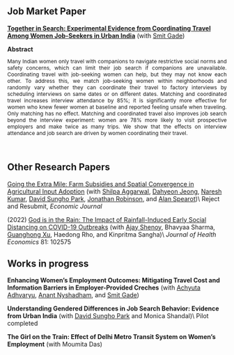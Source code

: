 

<h2> Job Market Paper </h2>

**[Together in Search: Experimental Evidence from Coordinating Travel Among Women Job-Seekers in Urban India](/files/Rolly_Kapoor_JMP.pdf)** (with [Smit Gade](https://goodbusinesslab.org/team/smit-gade-2/)) 


  <summary><strong>Abstract</strong></summary>
  <p style="font-size: 12px;text-align: justify;">
    Many Indian women only travel with companions to navigate restrictive social norms and safety concerns, which can limit their job search if companions are unavailable. Coordinating travel with job-seeking women can help, but they may not know each other. To address this, we match job-seeking women within neighborhoods and randomly vary whether they can coordinate their travel to factory interviews by scheduling interviews on same dates or on different dates. Matching and coordinated travel increases interview attendance by 85%; it is significantly more effective for women who knew fewer women at baseline and reported feeling unsafe when traveling. Only matching has no effect. Matching and coordinated travel also improves job search beyond the interview experiment: women are 78% more likely to visit prospective employers and make twice as many trips. We show that the effects on interview attendance and job search are driven by women coordinating their travel. 
  </p>

<br/>


<h2> Other Research Papers </h2>



[Going the Extra Mile: Farm Subsidies and Spatial Convergence in Agricultural Input Adoption](/files/FISP.pdf) (with [Shilpa Aggarwal](https://aggarwalshilpa.wixsite.com/home), [Dahyeon Jeong](https://dahyeonjeong.com/), [Naresh Kumar](https://sites.google.com/ucsc.edu/nkumar/),  [David Sungho Park](https://dshpark.com/), [Jonathan Robinson](https://people.ucsc.edu/~jmrtwo/), and [Alan Spearot](https://people.ucsc.edu/~aspearot/))\\
Reject and Resubmit, _Economic Journal_ 


(2022) [God is in the Rain: The Impact of Rainfall-Induced Early Social Distancing on COVID-19 Outbreaks](https://www.sciencedirect.com/science/article/pii/S0167629621001600) (with [Ajay Shenoy](https://people.ucsc.edu/~azshenoy/), Bhavyaa Sharma, [Guanghong Xu](https://guanghongxu.github.io/), Haedong Rho, and Kinpritma Sangha)\\
_Journal of Health Economics_ 81: 102575
<br/>


<h2> Works in progress </h2>

**Enhancing Women’s Employment Outcomes: Mitigating Travel Cost and Information Barriers in Employer-Provided Creches** (with [Achyuta Adhvaryu](https://www.achadhvaryu.com/), [Anant Nyshadham](https://www.anantnn.com/), and [Smit Gade](https://goodbusinesslab.org/team/smit-gade-2/))


**Understanding Gendered Differences in Job Search Behavior: Evidence from Urban India** (with [David Sungho Park](https://dshpark.com/) and Monica Shandal)\\
Pilot completed


**The Girl on the Train: Effect of Delhi Metro Transit System on Women’s Employment** (with Moumita Das)
<br/>


<!-- Google tag (gtag.js) -->
<script async src="https://www.googletagmanager.com/gtag/js?id=G-6R03Z19W47"></script>
<script>
  window.dataLayer = window.dataLayer || [];
  function gtag(){dataLayer.push(arguments);}
  gtag('js', new Date());

  gtag('config', 'G-6R03Z19W47');
</script>